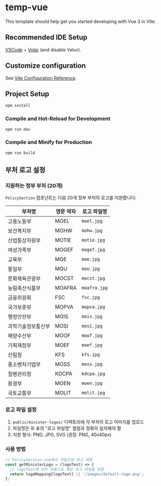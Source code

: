 # temp-vue

This template should help get you started developing with Vue 3 in Vite.

## Recommended IDE Setup

[VSCode](https://code.visualstudio.com/) + [Volar](https://marketplace.visualstudio.com/items?itemName=Vue.volar) (and disable Vetur).

## Customize configuration

See [Vite Configuration Reference](https://vite.dev/config/).

## Project Setup

```sh
npm install
```

### Compile and Hot-Reload for Development

```sh
npm run dev
```

### Compile and Minify for Production

```sh
npm run build
```

## 부처 로고 설정

### 지원하는 정부 부처 (20개)

`PolicySection` 컴포넌트는 다음 20개 정부 부처의 로고를 지원합니다:

| 부처명             | 영문 약자 | 로고 파일명  |
| ------------------ | --------- | ------------ |
| 고용노동부         | MOEL      | `moel.jpg`   |
| 보건복지부         | MOHW      | `mohw.jpg`   |
| 산업통상자원부     | MOTIE     | `motie.jpg`  |
| 여성가족부         | MOGEF     | `mogef.jpg`  |
| 교육부             | MOE       | `moe.jpg`    |
| 통일부             | MOU       | `mou.jpg`    |
| 문화체육관광부     | MOCST     | `mocst.jpg`  |
| 농림축산식품부     | MOAFRA    | `moafra.jpg` |
| 금융위원회         | FSC       | `fsc.jpg`    |
| 국가보훈부         | MOPVA     | `mopva.jpg`  |
| 행정안전부         | MOIS      | `mois.jpg`   |
| 과학기술정보통신부 | MOSI      | `mosi.jpg`   |
| 해양수산부         | MOOF      | `moof.jpg`   |
| 기획재정부         | MOEF      | `moef.jpg`   |
| 산림청             | KFS       | `kfs.jpg`    |
| 중소벤처기업부     | MOSS      | `moss.jpg`   |
| 질병관리청         | KDCPA     | `kdcpa.jpg`  |
| 환경부             | MOEN      | `moen.jpg`   |
| 국토교통부         | MOLIT     | `molit.jpg`  |

### 로고 파일 설정

1. `public/minister-logos/` 디렉토리에 각 부처의 로고 이미지를 업로드
2. 파일명은 위 표의 "로고 파일명" 컬럼과 정확히 일치해야 함
3. 지원 형식: PNG, JPG, SVG (권장: PNG, 40x40px)

### 사용 방법

```javascript
// PolicySection.vue에서 자동으로 로고 매핑
const getMinisterLogo = (logoText) => {
  // logoText에 따라 자동으로 해당 로고 파일을 반환
  return logoMapping[logoText] || '/images/default-logo.png';
};
```
